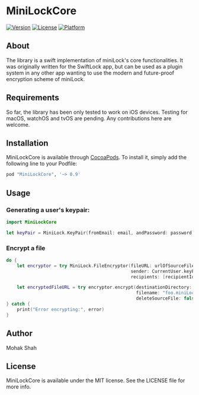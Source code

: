 # MiniLockCore

[![Version](https://img.shields.io/cocoapods/v/MiniLockCore.svg?style=flat)](http://cocoapods.org/pods/MiniLockCore)
[![License](https://img.shields.io/cocoapods/l/MiniLockCore.svg?style=flat)](http://cocoapods.org/pods/MiniLockCore)
[![Platform](https://img.shields.io/cocoapods/p/MiniLockCore.svg?style=flat)](http://cocoapods.org/pods/MiniLockCore)

## About

The library is a swift implementation of miniLock's core functionalities. It was originally written for the SwiftLock app, but can be used as a plugin system in any other app wanting to use the modern and future-proof encryption scheme of miniLock.

## Requirements

So far, the library has been only tested to work on iOS devices. Testing for macOS, watchOS and tvOS are pending. Any contributions here are welcome.

## Installation

MiniLockCore is available through [CocoaPods](http://cocoapods.org). To install
it, simply add the following line to your Podfile:

```ruby
pod "MiniLockCore", '~> 0.9'
```

## Usage

### Generating a user's keypair:

```swift
import MiniLockCore

let keyPair = MiniLock.KeyPair(fromEmail: email, andPassword: password)!
```
### Encrypt a file

```swift
do {
    let encryptor = try MiniLock.FileEncryptor(fileURL: urlOfSourceFile,
                                               sender: CurrentUser.keyPair!,
                                               recipients: [recipientId1, recipientId2] )

    let encryptedFileURL = try encryptor.encrypt(destinationDirectory: urlOfDestinationDirectory,
                                                 filename: "foo.miniLock",
                                                 deleteSourceFile: false)
} catch {
    print("Error encrypting:", error)
}
```

## Author

Mohak Shah

## License

MiniLockCore is available under the MIT license. See the LICENSE file for more info.
